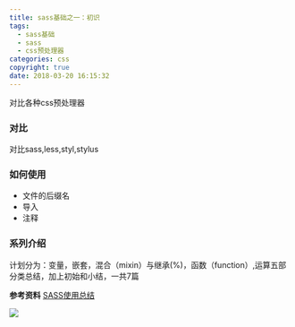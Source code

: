 ```yaml
---
title: sass基础之一：初识
tags:
  - sass基础
  - sass
  - css预处理器
categories: css
copyright: true
date: 2018-03-20 16:15:32
---
```

对比各种css预处理器
<!--more-->
### 对比
对比sass,less,styl,stylus
### 如何使用

* 文件的后缀名
* 导入
* 注释

### 系列介绍
计划分为：变量，嵌套，混合（mixin）与继承(%)，函数（function）,运算五部分类总结，加上初始和小结，一共7篇

**参考资料**
[SASS使用总结](https://www.cnblogs.com/Iona/p/5302476.html)

![](http://oankigr4l.bkt.clouddn.com/wexin.png)